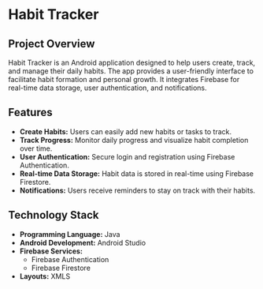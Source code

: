 # Habit Tracker

## Project Overview
Habit Tracker is an Android application designed to help users create, track, and manage their daily habits. The app provides a user-friendly interface to facilitate habit formation and personal growth. It integrates Firebase for real-time data storage, user authentication, and notifications.

## Features
- **Create Habits:** Users can easily add new habits or tasks to track.
- **Track Progress:** Monitor daily progress and visualize habit completion over time.
- **User Authentication:** Secure login and registration using Firebase Authentication.
- **Real-time Data Storage:** Habit data is stored in real-time using Firebase Firestore.
- **Notifications:** Users receive reminders to stay on track with their habits.

## Technology Stack
- **Programming Language:** Java
- **Android Development:** Android Studio
- **Firebase Services:** 
  - Firebase Authentication
  - Firebase Firestore
- **Layouts:** XMLS
